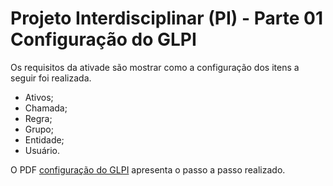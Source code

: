 # Projeto Interdisciplinar (PI) - Parte 01 Configuração do GLPI

Os requisitos da ativade são mostrar como a configuração dos itens a seguir foi realizada.

- Ativos;
- Chamada;
- Regra;
- Grupo;
- Entidade;
- Usuário.

O PDF [configuração do GLPI](https://github.com/magaum/cacau-show-glpi-pt1/blob/master/configuracao_glpi-pt1.pdf) apresenta o passo a passo realizado.
